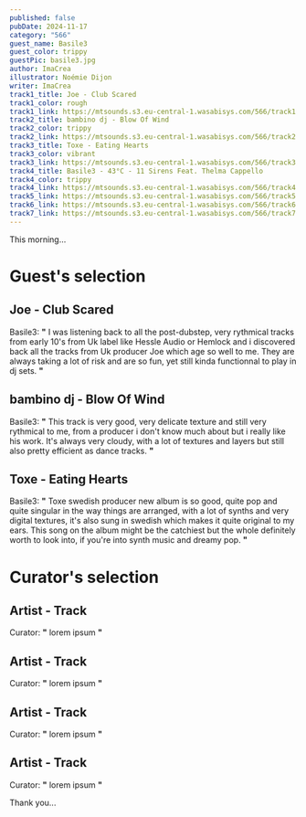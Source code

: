 ```yaml
---
published: false
pubDate: 2024-11-17
category: "566"
guest_name: Basile3
guest_color: trippy
guestPic: basile3.jpg
author: ImaCrea
illustrator: Noémie Dijon
writer: ImaCrea
track1_title: Joe - Club Scared
track1_color: rough
track1_link: https://mtsounds.s3.eu-central-1.wasabisys.com/566/track1.mp3
track2_title: bambino dj - Blow Of Wind
track2_color: trippy
track2_link: https://mtsounds.s3.eu-central-1.wasabisys.com/566/track2.mp3
track3_title: Toxe - Eating Hearts
track3_color: vibrant
track3_link: https://mtsounds.s3.eu-central-1.wasabisys.com/566/track3.mp3
track4_title: Basile3 - 43°C - 11 Sirens Feat. Thelma Cappello
track4_color: trippy
track4_link: https://mtsounds.s3.eu-central-1.wasabisys.com/566/track4.mp3
track5_link: https://mtsounds.s3.eu-central-1.wasabisys.com/566/track5.mp3
track6_link: https://mtsounds.s3.eu-central-1.wasabisys.com/566/track6.mp3
track7_link: https://mtsounds.s3.eu-central-1.wasabisys.com/566/track7.mp3
---
```

This morning... 

# Guest's selection

## Joe - Club Scared

Basile3: **"** I was listening back to all the post-dubstep, very rythmical tracks from early 10's from Uk label like Hessle Audio or Hemlock and i discovered back all the tracks from Uk producer Joe which age so well to me. They are always taking a lot of risk and are so fun, yet still kinda functionnal to play in dj sets. **"** 

## bambino dj - Blow Of Wind

Basile3: **"** This track is very good, very delicate texture and still very rythmical to me, from a producer i don't know much about but i really like his work. It's always very cloudy, with a lot of textures and layers but still also pretty efficient as dance tracks. **"** 

## Toxe - Eating Hearts

Basile3: **"** Toxe swedish producer new album is so good, quite pop and quite singular in the way things are arranged, with a lot of synths and very digital textures, it's also sung in swedish which makes it quite original to my ears. This song on the album might be the catchiest but the whole definitely worth to look into, if you're into synth music and dreamy pop. **"** 

# Curator's selection

## Artist - Track

 Curator: **"** lorem ipsum **"** 

## Artist - Track

 Curator: **"** lorem ipsum **"** 

## Artist - Track

 Curator: **"** lorem ipsum **"** 

## Artist - Track

 Curator: **"** lorem ipsum **"** 

 Thank you...

